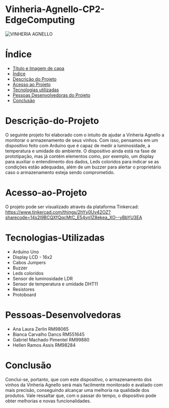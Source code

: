 # Vinheria-Agnello-CP2-EdgeComputing
![VINHERIA AGNELLO](https://user-images.githubusercontent.com/126582480/235809301-a8fc2610-6d99-4d92-b58c-590096e56c1d.png)

# Índice 
* [Título e Imagem de capa](#Vinheria-Agnello-CP2-EdgeComputing)
* [Índice](#índice)
* [Descrição do Projeto](#Descrição-do-Projeto)
* [Acesso ao Projeto](#Acesso-ao-Projeto)
* [Tecnologias utilizadas](#Tecnologias-Utilizadas)
* [Pessoas Desenvolvedoras do Projeto](#Pessoas-Desenvolvedoras)
* [Conclusão](#Conclusão)

# Descrição-do-Projeto
O seguinte projeto foi elaborado com o intuito de ajudar a Vinheria Agnello a monitorar o armazenamento de seus vinhos. Com isso, pensamos em um dispositivo feito com Arduíno que é capaz de medir a luminosidade, a temperatura e umidade do ambiente. O dispositivo ainda está na fase de prototipação, mas já contém elementos como, por exemplo, um display para auxiliar o entendimento dos dados, Leds coloridos para indicar se as condições estão adequadas, além de um buzzer para alertar o proprietário caso o armazenamento esteja sendo comprometido. 

# Acesso-ao-Projeto
O projeto pode ser visualizado através da plataforma Tinkercad:
https://www.tinkercad.com/things/2hYy0Uv42OZ?sharecode=14s2l9BCQXfQqcMtC_E54yn1Z8ekea_XO--yBbYU3EA

# Tecnologias-Utilizadas
* Arduíno Uno
* Display LCD - 16x2
* Cabos Jumpers
* Buzzer
* Leds coloridos
* Sensor de luminosidade LDR
* Sensor de temperatura e umidade DHT11
* Resistores
* Protoboard

# Pessoas-Desenvolvedoras
* Ana Laura Zerlin					RM98065
* Bianca Carvalho Dancs					RM551645
* Gabriel Machado Pimentel				RM99880
* Hellen Ramos Assis					RM98284

# Conclusão
Conclui-se, portanto, que com este dispositivo, o armazenamento dos vinhos da Vinheria Agnello será mais facilmente monitorado e avaliado com mais precisão, conseguindo alcançar uma melhoria na qualidade dos produtos. Vale ressaltar que, com o passar do tempo, o dispositivo pode obter melhorias e novas funcionalidades.